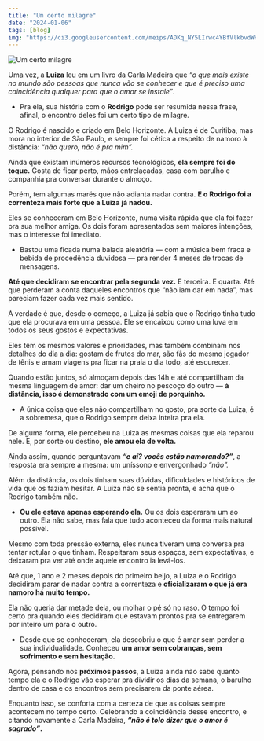 ```yaml
---
title: "Um certo milagre"
date: "2024-01-06"
tags: [blog]
img: "https://ci3.googleusercontent.com/meips/ADKq_NY5LIrwc4YBfVlkbvdWKVPvKujaFlaAhzonJnYw7YiSHgBJjmRBbQEpDgMCDWFKRv3WbWUE8UpDeUl__0FSUFCjP4zRS-HP-S8c-mfndERnLcmeB_g6a2vPPJbsx02WiXNS7bZJi-FhbKGvIQxHOot_0eOur_zlWr6_fZCsfDH4HGvFnoX5or_35hNN7k5gkKbp9-Hs9hHBR_Uvk7AOyU3_IGppUvZIxozs9RLTXKSpnG-UDtsRTQpfffXWMxQEPJZfPEcWVrf0hR2ywuJphOcaZE3iZiH5UwVhB6JHV5ksqPe3tW8nQMRZKg=s0-d-e1-ft"
---
```


![Um certo milagre](https://blogger.googleusercontent.com/img/b/R29vZ2xl/AVvXsEh6keQMURBpyUuLuXRd9-FLmmWLjcosy5zm-C_FvyVjj8BZt9ecLEcuTldST2pPdLD_-EEsvbrG6V-wLNGEKjOvDXFbFAI0RONmMa7jW_x8XV4zkRCcuQj6Mdm-tJI1Q8a53VKw2FZw1Gy4TZzFx4kMHqeILffsqJGkG6i2ZM-L0TgJPpkhUn6t04ZnOlg6/s1600/412060090_739749478026620_1998593151246065207_n.jpg)

Uma vez, a  **Luiza**  leu em um livro da Carla Madeira que  _“o que mais existe no mundo são pessoas que nunca vão se conhecer e que é preciso uma coincidência qualquer para que o amor se instale”_.

-   Pra ela, sua história com o  **Rodrigo**  pode ser resumida nessa frase, afinal, o encontro deles foi um certo tipo de milagre.
    

O Rodrigo é nascido e criado em Belo Horizonte. A Luiza é de Curitiba, mas mora no interior de São Paulo, e sempre foi cética a respeito de namoro à distância:  _“não quero, não é pra mim”._

Ainda que existam inúmeros recursos tecnológicos,  **ela sempre foi do toque.** Gosta de ficar perto, mãos entrelaçadas, casa com barulho e companhia pra conversar durante o almoço.

Porém, tem algumas marés que não adianta nadar contra.  **E o Rodrigo foi a correnteza mais forte que a Luiza já nadou.**

Eles se conheceram em Belo Horizonte, numa visita rápida que ela foi fazer pra sua melhor amiga. Os dois foram apresentados sem maiores intenções, mas o interesse foi imediato.

-   Bastou uma ficada numa balada aleatória — com a música bem fraca e bebida de procedência duvidosa — pra render 4 meses de trocas de mensagens.
    

**Até que decidiram se encontrar pela segunda vez.**  E terceira. E quarta. Até que perderam a conta daqueles encontros que “não iam dar em nada”, mas pareciam fazer cada vez mais sentido.

A verdade é que, desde o começo, a Luiza já sabia que o Rodrigo tinha tudo que ela procurava em uma pessoa. Ele se encaixou como uma luva em todos os seus gostos e expectativas.

Eles têm os mesmos valores e prioridades, mas também combinam nos detalhes do dia a dia: gostam de frutos do mar, são fãs do mesmo jogador de tênis e amam viagens pra ficar na praia o dia todo, até escurecer.

Quando estão juntos, só almoçam depois das 14h e até compartilham da mesma linguagem de amor: dar um cheiro no pescoço do outro —  **à distância, isso é demonstrado com um emoji de porquinho.**

-   A única coisa que eles não compartilham no gosto, pra sorte da Luiza, é a sobremesa, que o Rodrigo sempre deixa inteira pra ela.
    

De alguma forma, ele percebeu na Luiza as mesmas coisas que ela reparou nele. E, por sorte ou destino,  **ele amou ela de volta.**

Ainda assim, quando perguntavam  _**“e aí? vocês estão namorando?”**_, a resposta era sempre a mesma: um uníssono e envergonhado  _“não”._

Além da distância, os dois tinham suas dúvidas, dificuldades e históricos de vida que os faziam hesitar. A Luiza não se sentia pronta, e acha que o Rodrigo também não.

-   **Ou ele estava apenas esperando ela.** Ou os dois esperaram um ao outro. Ela não sabe, mas fala que tudo aconteceu da forma mais natural possível.
    

Mesmo com toda pressão externa, eles nunca tiveram uma conversa pra tentar rotular o que tinham. Respeitaram seus espaços, sem expectativas, e deixaram pra ver até onde aquele encontro ia levá-los.

Até que,  1 ano e 2 meses depois do primeiro beijo, a Luiza e o Rodrigo decidiram parar de nadar contra a correnteza e  **oficializaram o que já era namoro há muito tempo.**

Ela não queria dar metade dela, ou molhar o pé só no raso. O tempo foi certo pra quando eles decidiram que estavam prontos pra se entregarem por inteiro um para o outro.

-   Desde que se conheceram, ela descobriu o que é amar sem perder a sua individualidade. Conheceu  **um amor sem cobranças, sem sofrimento e sem hesitação.**
    

Agora, pensando nos  **próximos passos**, a Luiza ainda não sabe quanto tempo ela e o Rodrigo vão esperar pra dividir os dias da semana, o barulho dentro de casa e os encontros sem precisarem da ponte aérea.

Enquanto isso, se conforta com a certeza de que as coisas sempre acontecem no tempo certo. Celebrando a coincidência desse encontro, e citando novamente a Carla Madeira,  _**“não é tolo dizer que o amor é sagrado”**_**.**
